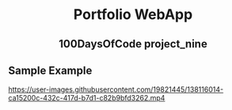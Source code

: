 <!-- PROJECT TITLE -->
  <h1 align="center">Portfolio WebApp</h1>
 <h2 2 align="center">
    100DaysOfCode project_nine
    <br />
    </h2>
    
   ## Sample Example
   https://user-images.githubusercontent.com/19821445/138116014-ca15200c-432c-417d-b7d1-c82b9bfd3262.mp4

